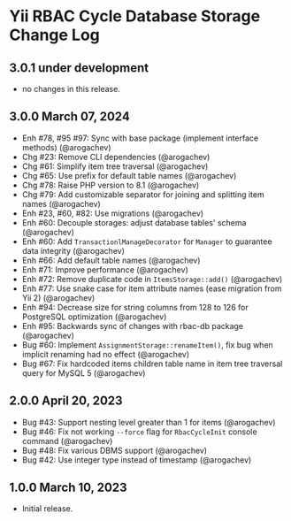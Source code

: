 # Yii RBAC Cycle Database Storage Change Log

## 3.0.1 under development

- no changes in this release.

## 3.0.0 March 07, 2024

- Enh #78, #95 #97: Sync with base package (implement interface methods) (@arogachev)
- Chg #23: Remove CLI dependencies (@arogachev)
- Chg #61: Simplify item tree traversal (@arogachev)
- Chg #65: Use prefix for default table names (@arogachev)
- Chg #78: Raise PHP version to 8.1 (@arogachev)
- Chg #79: Add customizable separator for joining and splitting item names (@arogachev)
- Enh #23, #60, #82: Use migrations (@arogachev)
- Enh #60: Decouple storages: adjust database tables' schema (@arogachev)
- Enh #60: Add `TransactionlManageDecorator` for `Manager` to guarantee data integrity (@arogachev)
- Enh #66: Add default table names (@arogachev)
- Enh #71: Improve performance (@arogachev)
- Enh #72: Remove duplicate code in `ItemsStorage::add()` (@arogachev)
- Enh #77: Use snake case for item attribute names (ease migration from Yii 2) (@arogachev)
- Enh #94: Decrease size for string columns from 128 to 126 for PostgreSQL optimization (@arogachev)
- Enh #95: Backwards sync of changes with rbac-db package (@arogachev)
- Bug #60: Implement `AssignmentStorage::renameItem()`, fix bug when implicit renaming had no effect (@arogachev)
- Bug #67: Fix hardcoded items children table name in item tree traversal query for MySQL 5 (@arogachev)

## 2.0.0 April 20, 2023

- Bug #43: Support nesting level greater than 1 for items (@arogachev)
- Bug #46: Fix not working `--force` flag for `RbacCycleInit` console command (@arogachev)
- Bug #48: Fix various DBMS support (@arogachev)
- Bug #42: Use integer type instead of timestamp (@arogachev)

## 1.0.0 March 10, 2023

- Initial release.

